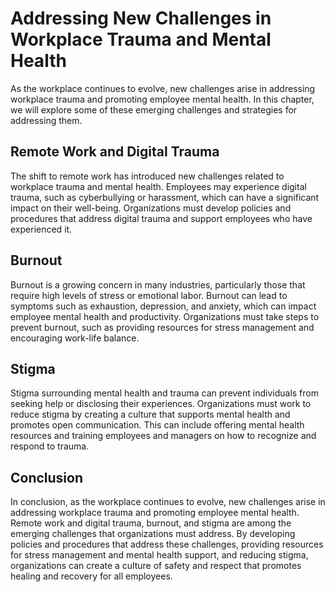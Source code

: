 # Addressing New Challenges in Workplace Trauma and Mental Health

As the workplace continues to evolve, new challenges arise in addressing workplace trauma and promoting employee mental health. In this chapter, we will explore some of these emerging challenges and strategies for addressing them.

Remote Work and Digital Trauma
------------------------------

The shift to remote work has introduced new challenges related to workplace trauma and mental health. Employees may experience digital trauma, such as cyberbullying or harassment, which can have a significant impact on their well-being. Organizations must develop policies and procedures that address digital trauma and support employees who have experienced it.

Burnout
-------

Burnout is a growing concern in many industries, particularly those that require high levels of stress or emotional labor. Burnout can lead to symptoms such as exhaustion, depression, and anxiety, which can impact employee mental health and productivity. Organizations must take steps to prevent burnout, such as providing resources for stress management and encouraging work-life balance.

Stigma
------

Stigma surrounding mental health and trauma can prevent individuals from seeking help or disclosing their experiences. Organizations must work to reduce stigma by creating a culture that supports mental health and promotes open communication. This can include offering mental health resources and training employees and managers on how to recognize and respond to trauma.

Conclusion
----------

In conclusion, as the workplace continues to evolve, new challenges arise in addressing workplace trauma and promoting employee mental health. Remote work and digital trauma, burnout, and stigma are among the emerging challenges that organizations must address. By developing policies and procedures that address these challenges, providing resources for stress management and mental health support, and reducing stigma, organizations can create a culture of safety and respect that promotes healing and recovery for all employees.
